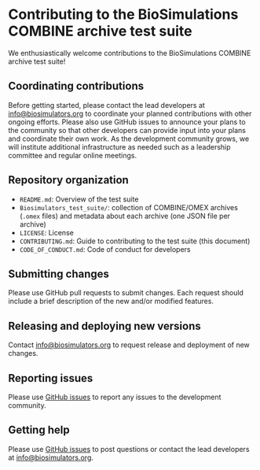 # Contributing to the BioSimulations COMBINE archive test suite

We enthusiastically welcome contributions to the BioSimulations COMBINE archive test suite!

## Coordinating contributions

Before getting started, please contact the lead developers at [info@biosimulators.org](mailto:info@biosimulators.org) to coordinate your planned contributions with other ongoing efforts. Please also use GitHub issues to announce your plans to the community so that other developers can provide input into your plans and coordinate their own work. As the development community grows, we will institute additional infrastructure as needed such as a leadership committee and regular online meetings.

## Repository organization

* `README.md`: Overview of the test suite
* `Biosimulators_test_suite/`: collection of COMBINE/OMEX archives (`.omex` files) and metadata about each archive (one JSON file per archive)
* `LICENSE`: License
* `CONTRIBUTING.md`: Guide to contributing to the test suite (this document)
* `CODE_OF_CONDUCT.md`: Code of conduct for developers

## Submitting changes

Please use GitHub pull requests to submit changes. Each request should include a brief description of the new and/or modified features.

## Releasing and deploying new versions

Contact [info@biosimulators.org](mailto:info@biosimulators.org) to request release and deployment of new changes. 

## Reporting issues

Please use [GitHub issues](https://github.com/biosimulators/Biosimulators_test_suite/issues) to report any issues to the development community.

## Getting help

Please use [GitHub issues](https://github.com/biosimulators/Biosimulators_test_suite/issues) to post questions or contact the lead developers at [info@biosimulators.org](mailto:info@biosimulators.org).
